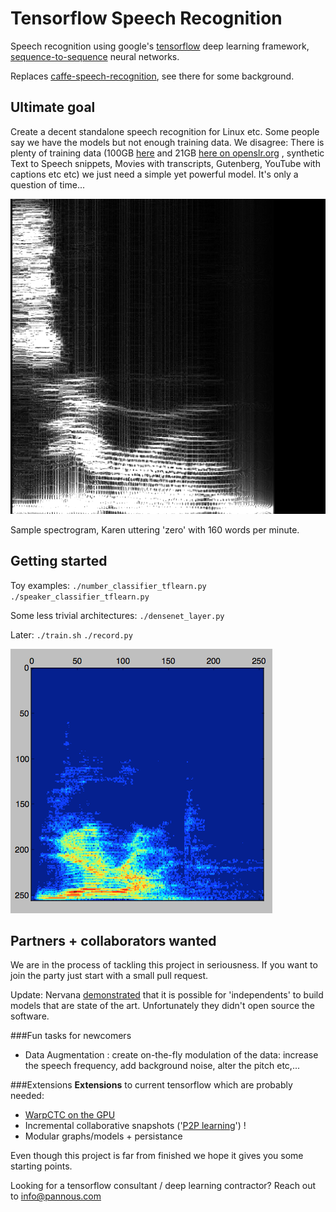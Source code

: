 # Tensorflow Speech Recognition
Speech recognition using google's [tensorflow](https://github.com/tensorflow/tensorflow/) deep learning framework, [sequence-to-sequence](https://www.tensorflow.org/versions/master/tutorials/seq2seq/index.html) neural networks.

Replaces [caffe-speech-recognition](https://github.com/pannous/caffe-speech-recognition), see there for some background.

## Ultimate goal
Create a decent standalone speech recognition for Linux etc.
Some people say we have the models but not enough training data.
We disagree: There is plenty of training data (100GB [here](http://www.openslr.org/12) and 21GB [here on openslr.org](http://www.openslr.org/7/) , synthetic Text to Speech snippets, Movies with transcripts, Gutenberg, YouTube with captions etc etc) we just need a simple yet powerful model. It's only a question of time...

![Sample spectrogram, That's what she said, too laid?](images/0_Karen_160.png)

Sample spectrogram, Karen uttering 'zero' with 160 words per minute.

## Getting started

Toy examples:
`./number_classifier_tflearn.py`
`./speaker_classifier_tflearn.py`

Some less trivial architectures:
`./densenet_layer.py`

Later:
`./train.sh`
`./record.py`

![Sample spectrogram or record.py](images/spectrogram.demo.png)

## Partners + collaborators wanted
We are in the process of tackling this project in seriousness. If you want to join the party just start with a small pull request.
<!-- ╮⚆ᴥ⚆╭ -->

Update: Nervana [demonstrated](https://www.youtube.com/watch?v=NaqZkV_fBIM) that it is possible for 'independents' to build models that are state of the art. Unfortunately they didn't open source the software.
<!-- ᖗ*﹏*ᖘ -->

###Fun tasks for newcomers
* Data Augmentation :  create on-the-fly modulation of the data: increase the speech frequency, add background noise, alter the pitch etc,...
<!-- ᕮ◔‿◔ᕭ -->

###Extensions 
**Extensions** to current tensorflow which are probably needed:
* [WarpCTC on the GPU](https://github.com/baidu-research/warp-ctc/tree/master/tensorflow_binding)
* Incremental collaborative snapshots ('[P2P learning](https://github.com/pannous/tensorpeers)') !
* Modular graphs/models + persistance
<!-- ⤜(⨱ᴥ⨱)⤏ -->

Even though this project is far from finished we hope it gives you some starting points.

Looking for a tensorflow consultant / deep learning contractor? Reach out to info@pannous.com
<!-- 
### Warning / Attention
Google keeps [deliberately breaking the tensorflow API](https://github.com/tensorflow/tensorflow/issues/4283) so you always need the latest tensorflow release if you want current examples to run (and can't run old tensorflow stuff simultaneously.) -->
